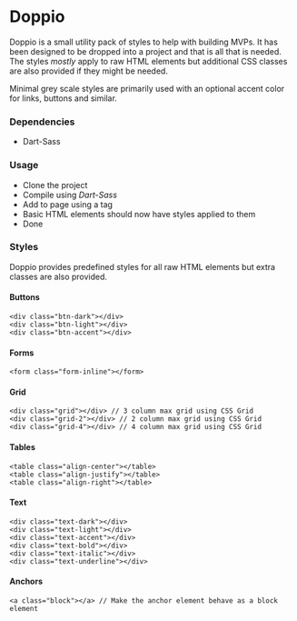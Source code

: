 # Doppio

Doppio is a small utility pack of styles to help with building MVPs. It has been designed to be
dropped into a project and that is all that is needed. The styles *mostly* apply to raw HTML
elements but additional CSS classes are also provided if they might be needed.

Minimal grey scale styles are primarily used with an optional accent color for links, buttons
and similar.

### Dependencies

* Dart-Sass

### Usage

* Clone the project
* Compile using *Dart-Sass*
* Add to page using a <link> tag
* Basic HTML elements should now have styles applied to them
* Done


### Styles
Doppio provides predefined styles for all raw HTML elements but extra classes are also provided.

#### Buttons

```
<div class="btn-dark"></div>
<div class="btn-light"></div>
<div class="btn-accent"></div>
```

#### Forms

```
<form class="form-inline"></form>
```

#### Grid

```
<div class="grid"></div> // 3 column max grid using CSS Grid
<div class="grid-2"></div> // 2 column max grid using CSS Grid
<div class="grid-4"></div> // 4 column max grid using CSS Grid
```

#### Tables

```
<table class="align-center"></table>
<table class="align-justify"></table>
<table class="align-right"></table>
```

#### Text

```
<div class="text-dark"></div>
<div class="text-light"></div>
<div class="text-accent"></div>
<div class="text-bold"></div>
<div class="text-italic"></div>
<div class="text-underline"></div>
```

#### Anchors

```
<a class="block"></a> // Make the anchor element behave as a block element
```
